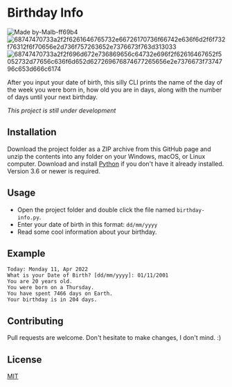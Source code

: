 # Birthday Info
![Made by-Malb-ff69b4](https://user-images.githubusercontent.com/74323831/162787734-a5728ba7-59c4-4882-9f92-f08d6740394a.svg)
![68747470733a2f2f6261646765732e66726170736f66742e636f6d2f6f732f76312f6f70656e2d736f757263652e7376673f763d313033](https://user-images.githubusercontent.com/74323831/162788357-d3c9decd-b7bf-4834-95a5-73dc8212fee6.svg)
![68747470733a2f2f696d672e736869656c64732e696f2f62616467652f5052732d77656c636f6d652d627269676874677265656e2e7376673f7374796c653d666c6174](https://user-images.githubusercontent.com/74323831/162788435-14ea7146-4737-40c4-bb22-a3716945fcd3.svg)


After you input your date of birth, this silly CLI prints the name of the day of the week you were born in, how old you are in days, along with the number of days until your next birthday.

*This project is still under development*

## Installation
Download the project folder as a ZIP archive from this GitHub page and unzip the contents into any folder on your Windows, macOS, or Linux computer. Download and install [Python](https://www.python.org/downloads/) if you don't have it already installed. Version 3.6 or newer is required.

## Usage
- Open the project folder and double click the file named `birthday-info.py`.
- Enter your date of birth in this format: `dd/mm/yyyy`
- Read some cool information about your birthday.

## Example
```
Today: Monday 11, Apr 2022
What is your Date of Birth? [dd/mm/yyyy]: 01/11/2001
You are 20 years old.
You were born on a Thursday.
You have spent 7466 days on Earth.
Your birthday is in 204 days.
```

## Contributing
Pull requests are welcome. Don't hesitate to make changes, I don't mind. :)

## License
[MIT](https://choosealicense.com/licenses/mit/)
